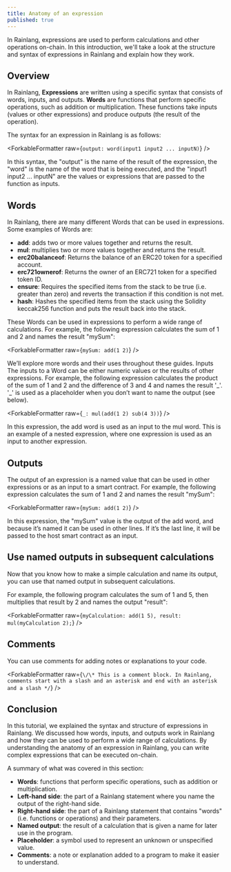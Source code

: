 ```yaml
---
title: Anatomy of an expression
published: true
---
```


<script>
	import ForkableFormatter from '$lib/expressions/ForkableFormatter.svelte';
	import { Parser } from 'rain-svelte-components'
</script>

In Rainlang, expressions are used to perform calculations and other operations on-chain. In this introduction, we'll take a look at the structure and syntax of expressions in Rainlang and explain how they work.

## Overview

In Rainlang, **Expressions** are written using a specific syntax that consists of words, inputs, and outputs. **Words** are functions that perform specific operations, such as addition or multiplication. These functions take inputs (values or other expressions) and produce outputs (the result of the operation).

The syntax for an expression in Rainlang is as follows:

<ForkableFormatter raw={`output: word(input1 input2 ... inputN)`} />

In this syntax, the "output" is the name of the result of the expression, the "word" is the name of the word that is being executed, and the "input1 input2 ... inputN" are the values or expressions that are passed to the function as inputs.

## Words

In Rainlang, there are many different Words that can be used in expressions. Some examples of Words are:

- **add**: adds two or more values together and returns the result.
- **mul**: multiplies two or more values together and returns the result.
- **erc20balanceof**: Returns the balance of an ERC20 token for a specified account.
- **erc721ownerof**: Returns the owner of an ERC721 token for a specified token ID.
- **ensure**: Requires the specified items from the stack to be true (i.e. greater than zero) and reverts the transaction if this condition is not met.
- **hash**: Hashes the specified items from the stack using the Solidity keccak256 function and puts the result back into the stack.

These Words can be used in expressions to perform a wide range of calculations. For example, the following expression calculates the sum of 1 and 2 and names the result "mySum":

<ForkableFormatter raw={`mySum: add(1 2)`} />

We’ll explore more words and their uses throughout these guides.
Inputs
The inputs to a Word can be either numeric values or the results of other expressions. For example, the following expression calculates the product of the sum of 1 and 2 and the difference of 3 and 4 and names the result '\_'. '\_' is used as a placeholder when you don’t want to name the output (see below).

<ForkableFormatter raw={`_: mul(add(1 2) sub(4 3))`} />

In this expression, the add word is used as an input to the mul word. This is an example of a nested expression, where one expression is used as an input to another expression.

## Outputs

The output of an expression is a named value that can be used in other expressions or as an input to a smart contract. For example, the following expression calculates the sum of 1 and 2 and names the result "mySum":

<ForkableFormatter raw={`mySum: add(1 2)`} />

In this expression, the "mySum" value is the output of the add word, and because it’s named it can be used in other lines. If it’s the last line, it will be passed to the host smart contract as an input.

## Use named outputs in subsequent calculations

Now that you know how to make a simple calculation and name its output, you can use that named output in subsequent calculations.

For example, the following program calculates the sum of 1 and 5, then multiplies that result by 2 and names the output "result":

<ForkableFormatter raw={`myCalculation: add(1 5),
result: mul(myCalculation 2);`} />

## Comments

You can use comments for adding notes or explanations to your code.

<ForkableFormatter raw={`\/\*
This is a comment block. In Rainlang, comments start with a slash and an asterisk and end with an asterisk and a slash
*/`} />

## Conclusion

In this tutorial, we explained the syntax and structure of expressions in Rainlang. We discussed how words, inputs, and outputs work in Rainlang and how they can be used to perform a wide range of calculations. By understanding the anatomy of an expression in Rainlang, you can write complex expressions that can be executed on-chain.

A summary of what was covered in this section:

- **Words**: functions that perform specific operations, such as addition or multiplication.
- **Left-hand side**: the part of a Rainlang statement where you name the output of the right-hand side.
- **Right-hand side**: the part of a Rainlang statement that contains "words" (i.e. functions or operations) and their parameters.
- **Named output**: the result of a calculation that is given a name for later use in the program.
- **Placeholder**: a symbol used to represent an unknown or unspecified value.
- **Comments**: a note or explanation added to a program to make it easier to understand.

